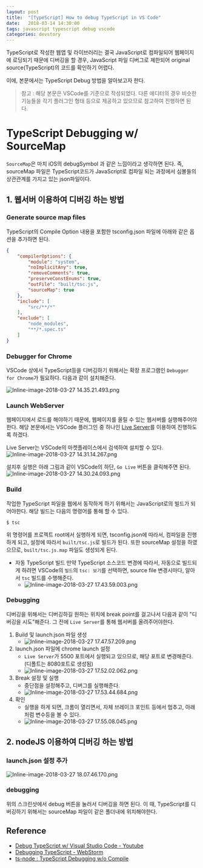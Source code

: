 ```yaml
---
layout: post
title:  "[TypeScript] How to debug TypeScript in VS Code"
date:   2018-03-14 14:30:00
tags: javascript typescript debug vscode
categories: devstory
---
```



TypeScript로 작성한 웹앱 및 라이브러리는 결국 JavaScript로 컴파일되어 웹페이지에 로딩되기 때문에 디버깅을 할 경우, JavaScript 파일 디버그로 제한되어 original source(TypeScript)의 코드를 확인하기 어렵다.

이에, 본문에서는 TypeScript Debug 방법을 알아보고자 한다.

> 참고 : 해당 본문은 VSCode를 기준으로 작성되었다. 다른 에디터의 경우 비슷한 기능들을 각기 플러그인 형태 등으로 제공하고 있으므로 참고하여 진행하면 된다.


# TypeScript Debugging w/ SourceMap
``````SourceMap``````은 마치 iOS의 debugSymbol 과 같은 느낌이라고 생각하면 된다. 즉, sourceMap 파일은 TypeScript코드가 JavaScript로 컴파일 되는 과정에서 심볼들의 상관관계를 가지고 있는 json파일이다.

## 1. 웹서버 이용하여 디버깅 하는 방법

### Generate source map files
TypeScript의 Compile Option 내용을 포함한 tsconfig.json 파일에 아래와 같은 옵션을 추가하면 된다.

```json
{
    "compilerOptions": {
        "module": "system",
        "noImplicitAny": true,
        "removeComments": true,
        "preserveConstEnums": true,
        "outFile": "built/tsc.js",
        "sourceMap": true
    },
    "include": [
        "src/**/*"
    ],
    "exclude": [
        "node_modules",
        "**/*.spec.ts"
    ]
}
```


### Debugger for Chrome
VSCode 상에서 TypeScript등을 디버깅하기 위해서는 확장 프로그램인 `Debugger for Chrome`가 필요하다. 다음과 같이 설치해준다.

![Inline-image-2018-03-27 14.35.21.493.png](/static/assets/img/posts/javascript/how2debugTS/how2debugTS_1.png)




### Launch WebServer
웹페이지에서 로드를 해야하기 때문에, 웹페이지를 올릴 수 있는 웹서버를 실행해주어야한다. 해당 본문에서는 VSCode 플러그인 중 하나인 [Live Server](https://github.com/ritwickdey/live-server-web-extension)를 이용하여 진행하도록 하겠다.

Live Server는 VSCode의 마켓플레이스에서 검색하여 설치할 수 있다.
![Inline-image-2018-03-27 14.31.14.267.png](/static/assets/img/posts/javascript/how2debugTS/how2debugTS_2.png)

설치후 실행은 아래 그림과 같이 VSCode의 하단, `Go Live` 버튼을 클릭해주면 된다.
![Inline-image-2018-03-27 14.30.24.093.png](/static/assets/img/posts/javascript/how2debugTS/how2debugTS_3.png)


### Build
작업한 TypeScript 파일을 웹에서 동작하게 하기 위해서는 JavaScript로의 빌드가 되어야한다.
해당 빌드는 다음의 명령어를 통해 할 수 있다.

```shell
$ tsc
```

위 명령어를 프로젝트 root에서 실행하게 되면, tsconfig.json에 따라서, 컴파일을 진행하게 되고, 설정에 따라서 `built/tsc.js`로 빌드가 된다. 또한 sourceMap 설정을 하였으므로, `built/tsc.js.map` 파일도 생성되게 된다. 


- 자동 TypeScript 빌드
만약 TypeScript 소스코드 변경에 따라서, 자동으로 빌드되게 하려면 VSCode의 `빌드`의 `tsc: 보기`를 선택하면, source file 변경시마다, 알아서 `tsc` 빌드를 수행해준다.
    - ![Inline-image-2018-03-27 17.43.59.003.png](/static/assets/img/posts/javascript/how2debugTS/how2debugTS_4.png)


### Debugging
디버깅을 위해서는 디버깅하길 원하는 위치에 break point를 걸고나서 다음과 같이 "디버깅을 시도"해준다.
그 전에 `Live Server`를 통해 웹서버를 올려주어야한다.

1. Build 및 launch.json 파일 생성
    - ![Inline-image-2018-03-27 17.47.57.209.png](/static/assets/img/posts/javascript/how2debugTS/how2debugTS_5.png)
2. launch.json 파일에 chrome launch 설정
    - `Live Server`가 5500 포트에서 실행되고 있으므로, 해당 포트로 변경해준다. (디폴트는 8080포트로 생성됨)
    - ![Inline-image-2018-03-27 17.52.02.062.png](/static/assets/img/posts/javascript/how2debugTS/how2debugTS_6.png)
3. Break 설정 및 실행
    - 중단점을 설정해주고, 디버그를 실행해준다.
    - ![Inline-image-2018-03-27 17.53.44.684.png](/static/assets/img/posts/javascript/how2debugTS/how2debugTS_7.png)
4. 확인
    - 실행을 하게 되면, 크롬이 열리면서, 자체 브레이크 포인트 등에서 멈추고, 아래처럼 변수등을 볼 수 있다.
    - ![Inline-image-2018-03-27 17.55.08.045.png](/static/assets/img/posts/javascript/how2debugTS/how2debugTS_8.png)





## 2. nodeJS 이용하여 디버깅 하는 방법
### launch.json 설정 추가
![Inline-image-2018-03-27 18.07.46.170.png](/static/assets/img/posts/javascript/how2debugTS/how2debugTS_9.png)


### debugging
위의 스크린샷에서 debug 버튼을 눌러서 디버깅을 하면 된다.
이 때, TypeScript를 디버깅하기 위해서는 sourceMap 파일이 같은 폴더내에 위치해야한다.


## Reference
- [Debug TypeScript w/ Visual Studio Code - Youtube](https://www.youtube.com/watch?v=H1lgYojMCaQ)
- [Debugging TypeScript - WebStorm](https://www.jetbrains.com/help/webstorm/debugging-typescript.html)
- [ts-node : TypeScript Debugging w/o Compile](https://github.com/EnterpriseJSTutorial/vscode-ts-node-debugging)